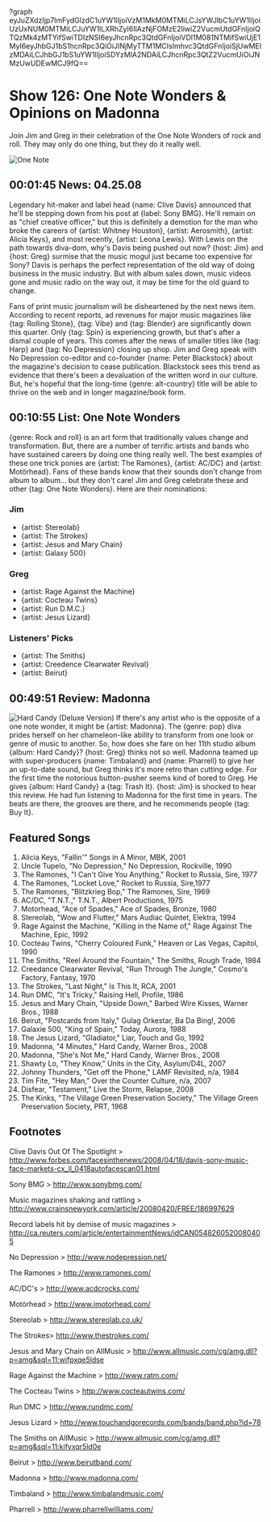 ?graph eyJuZXdzIjp7ImFydGlzdC1uYW1lIjoiVzM1MkM0MTMiLCJsYWJlbC1uYW1lIjoiUzUxNUM0MTMiLCJuYW1lLXRhZyI6IlAzNjFOMzE2IiwiZ2VucmUtdGFnIjoiQTQzMk4zMTYifSwiTDIzNSI6eyJhcnRpc3QtdGFnIjoiVDI1M081NTMifSwiUjE1MyI6eyJhbGJ1bS1hcnRpc3QiOiJINjMyTTM1MCIsImhvc3QtdGFnIjoiSjUwMEIzMDAiLCJhbGJ1bS1uYW1lIjoiSDYzMlA2NDAiLCJhcnRpc3QtZ2VucmUiOiJNMzUwUDEwMCJ9fQ==

# Show 126: One Note Wonders & Opinions on Madonna
Join Jim and Greg in their celebration of the One Note Wonders of rock and roll. They may only do one thing, but they do it really well.

![One Note](http://static.soundopinions.org/images/2008/onenote.jpg)

## 00:01:45 News: 04.25.08
Legendary hit-maker and label head {name: Clive Davis} announced that he'll be stepping down from his post at {label: Sony BMG}. He'll remain on as "chief creative officer," but this is definitely a demotion for the man who broke the careers of {artist: Whitney Houston}, {artist: Aerosmith}, {artist: Alicia Keys}, and most recently, {artist: Leona Lewis}. With Lewis on the path towards diva-dom, why's Davis being pushed out now? {host: Jim} and {host: Greg} surmise that the music mogul just became too expensive for Sony? Davis is perhaps the perfect representation of the old way of doing business in the music industry. But with album sales down, music videos gone and music radio on the way out, it may be time for the old guard to change.

Fans of print music journalism will be disheartened by the next news item. According to recent reports, ad revenues for major music magazines like {tag: Rolling Stone}, {tag: Vibe} and {tag: Blender} are significantly down this quarter. Only {tag: Spin} is experiencing growth, but that's after a dismal couple of years. This comes after the news of smaller titles like {tag: Harp} and {tag: No Depression} closing up shop. Jim and Greg speak with No Depression co-editor and co-founder {name: Peter Blackstock} about the magazine's decision to cease publication. Blackstock sees this trend as evidence that there's been a devaluation of the written word in our culture. But, he's hopeful that the long-time {genre: alt-country} title will be able to thrive on the web and in longer magazine/book form.

## 00:10:55 List: One Note Wonders
{genre: Rock and roll} is an art form that traditionally values change and transformation. But, there are a number of terrific artists and bands who have sustained careers by doing one thing really well. The best examples of these one trick ponies are {artist: The Ramones}, {artist: AC/DC} and {artist: Motörhead}. Fans of these bands know that their sounds don't change from album to album... but they don't care! Jim and Greg celebrate these and other {tag: One Note Wonders}. Here are their nominations:

### Jim
- {artist: Stereolab}
- {artist: The Strokes}
- {artist: Jesus and Mary Chain}
- {artist: Galaxy 500}

### Greg
- {artist: Rage Against the Machine}
- {artist: Cocteau Twins}
- {artist: Run D.M.C.}
- {artist: Jesus Lizard}

### Listeners' Picks
- {artist: The Smiths}
- {artist: Creedence Clearwater Revival}
- {artist: Beirut}

## 00:49:51 Review: Madonna
![Hard Candy (Deluxe Version)](http://a1.mzstatic.com/us/r30/Music/e6/f2/0f/mzi.rvjcvcvm.600x600-75.jpg "20044/278674439")
If there's any artist who is the opposite of a one note wonder, it might be {artist: Madonna}. The {genre: pop} diva prides herself on her chameleon-like ability to transform from one look or genre of music to another. So, how does she fare on her 11th studio album {album: Hard Candy}? {host: Greg} thinks not so well. Madonna teamed up with super-producers {name: Timbaland} and {name: Pharrell} to give her an up-to-date sound, but Greg thinks it's more retro than cutting edge. For the first time the notorious button-pusher seems kind of bored to Greg. He gives {album: Hard Candy} a {tag: Trash It}. {host: Jim} is shocked to hear this review. He had fun listening to Madonna for the first time in years. The beats are there, the grooves are there, and he recommends people {tag: Buy It}.

## Featured Songs
1. Alicia Keys, "Fallin'" Songs in A Minor, MBK, 2001
2. Uncle Tupelo, "No Depression," No Depression, Rockville, 1990
3. The Ramones, "I Can't Give You Anything," Rocket to Russia, Sire, 1977
4. The Ramones, "Locket Love," Rocket to Russia, Sire,1977
5. The Ramones, "Blitzkrieg Bop," The Ramones, Sire, 1969
6. AC/DC, "T.N.T.," T.N.T., Albert Productions, 1975
7. Motorhead, "Ace of Spades," Ace of Spades, Bronze, 1980
8. Stereolab, "Wow and Flutter," Mars Audiac Quintet, Elektra, 1994
9. Rage Against the Machine, "Killing in the Name of," Rage Against The Machine, Epic, 1992
10. Cocteau Twins, "Cherry Coloured Funk," Heaven or Las Vegas, Capitol, 1990
11. The Smiths, "Reel Around the Fountain," The Smiths, Rough Trade, 1984
12. Creedance Clearwater Revival, "Run Through The Jungle," Cosmo's Factory, Fantasy, 1970
13. The Strokes, "Last Night," Is This It, RCA, 2001
14. Run DMC, "It's Tricky," Raising Hell, Profile, 1986
15. Jesus and Mary Chain, "Upside Down," Barbed Wire Kisses, Warner Bros., 1988
16. Beirut, "Postcards from Italy," Gulag Orkestar, Ba Da Bing!, 2006
17. Galaxie 500, "King of Spain," Today, Aurora, 1988
18. The Jesus Lizard, "Gladiator," Liar, Touch and Go, 1992
19. Madonna, "4 Minutes," Hard Candy, Warner Bros., 2008
20. Madonna, "She's Not Me," Hard Candy, Warner Bros., 2008
21. Shawty Lo, "They Know," Units in the City, Asylum/D4L, 2007
22. Johnny Thunders, "Get off the Phone," LAMF Revisited, n/a, 1984
23. Tim Fite, "Hey Man," Over the Counter Culture, n/a, 2007
24. Disfear, "Testament," Live the Storm, Relapse, 2008
25. The Kinks, "The Village Green Preservation Society," The Village Green Preservation Society, PRT, 1968

## Footnotes

Clive Davis Out Of The Spotlight > http://www.forbes.com/facesinthenews/2008/04/18/davis-sony-music-face-markets-cx_ll_0418autofacescan01.html

Sony BMG > http://www.sonybmg.com/

Music magazines shaking and rattling > http://www.crainsnewyork.com/article/20080420/FREE/186997629

Record labels hit by demise of music magazines > http://ca.reuters.com/article/entertainmentNews/idCAN0548260520080405

No Depression > http://www.nodepression.net/

The Ramones > http://www.ramones.com/

AC/DC's > http://www.acdcrocks.com/

Motörhead > http://www.imotorhead.com/

Stereolab > http://www.stereolab.co.uk/

The Strokes> http://www.thestrokes.com/

Jesus and Mary Chain on AllMusic > http://www.allmusic.com/cg/amg.dll?p=amg&sql=11:wifpxqe5ldse

Rage Against the Machine > http://www.ratm.com/

The Cocteau Twins > http://www.cocteautwins.com/

Run DMC > http://www.rundmc.com/

Jesus Lizard > http://www.touchandgorecords.com/bands/band.php?id=78

The Smiths on AllMusic > http://www.allmusic.com/cg/amg.dll?p=amg&sql=11:kifyxqr5ld0e

Beirut > http://www.beirutband.com/

Madonna > http://www.madonna.com/

Timbaland > http://www.timbalandmusic.com/

Pharrell > http://www.pharrellwilliams.com/